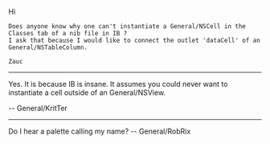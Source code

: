 Hi

	Does anyone know why one can't instantiate a General/NSCell in the Classes tab of a nib file in IB ?
	I ask that because I would like to connect the outlet 'dataCell' of an General/NSTableColumn.

	Zauc

----

Yes. It is because IB is insane. It assumes you could never want to instantiate a cell outside of an General/NSView.

-- General/KritTer

----

Do I hear a palette calling my name? -- General/RobRix